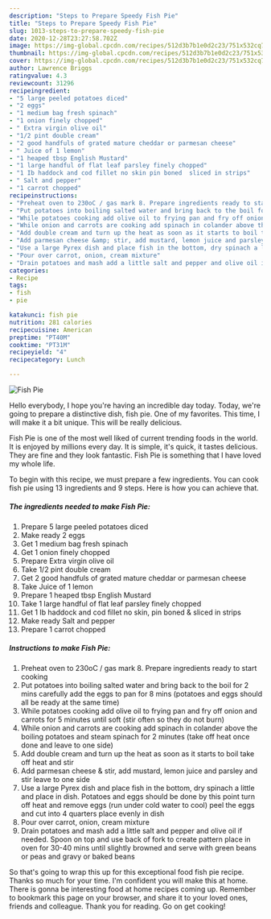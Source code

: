 ```yaml
---
description: "Steps to Prepare Speedy Fish Pie"
title: "Steps to Prepare Speedy Fish Pie"
slug: 1013-steps-to-prepare-speedy-fish-pie
date: 2020-12-28T23:27:58.702Z
image: https://img-global.cpcdn.com/recipes/512d3b7b1e0d2c23/751x532cq70/fish-pie-recipe-main-photo.jpg
thumbnail: https://img-global.cpcdn.com/recipes/512d3b7b1e0d2c23/751x532cq70/fish-pie-recipe-main-photo.jpg
cover: https://img-global.cpcdn.com/recipes/512d3b7b1e0d2c23/751x532cq70/fish-pie-recipe-main-photo.jpg
author: Lawrence Briggs
ratingvalue: 4.3
reviewcount: 31296
recipeingredient:
- "5 large peeled potatoes diced"
- "2 eggs"
- "1 medium bag fresh spinach"
- "1 onion finely chopped"
- " Extra virgin olive oil"
- "1/2 pint double cream"
- "2 good handfuls of grated mature cheddar or parmesan cheese"
- " Juice of 1 lemon"
- "1 heaped tbsp English Mustard"
- "1 large handful of flat leaf parsley finely chopped"
- "1 Ib haddock and cod fillet no skin pin boned  sliced in strips"
- " Salt and pepper"
- "1 carrot chopped"
recipeinstructions:
- "Preheat oven to 230oC / gas mark 8. Prepare ingredients ready to start cooking"
- "Put potatoes into boiling salted water and bring back to the boil for 2 mins carefully add the eggs to pan for 8 mins (potatoes and eggs should all be ready at the same time)"
- "While potatoes cooking add olive oil to frying pan and fry off onion and carrots for 5 minutes until soft (stir often so they do not burn)"
- "While onion and carrots are cooking add spinach in colander above the boiling potatoes and steam spinach for 2 minutes (take off heat once done and leave to one side)"
- "Add double cream and turn up the heat as soon as it starts to boil take off heat and stir"
- "Add parmesan cheese &amp; stir, add mustard, lemon juice and parsley and stir leave to one side"
- "Use a large Pyrex dish and place fish in the bottom, dry spinach a little and place in dish. Potatoes and eggs should be done by this point turn off heat and remove eggs (run under cold water to cool) peel the eggs and cut into 4 quarters place evenly in dish"
- "Pour over carrot, onion, cream mixture"
- "Drain potatoes and mash add a little salt and pepper and olive oil if needed. Spoon on top and use back of fork to create pattern place in oven for 30-40 mins until slightly browned and serve with green beans or peas and gravy or baked beans"
categories:
- Recipe
tags:
- fish
- pie

katakunci: fish pie 
nutrition: 281 calories
recipecuisine: American
preptime: "PT40M"
cooktime: "PT31M"
recipeyield: "4"
recipecategory: Lunch

---
```



![Fish Pie](https://img-global.cpcdn.com/recipes/512d3b7b1e0d2c23/751x532cq70/fish-pie-recipe-main-photo.jpg)

Hello everybody, I hope you're having an incredible day today. Today, we're going to prepare a distinctive dish, fish pie. One of my favorites. This time, I will make it a bit unique. This will be really delicious.



Fish Pie is one of the most well liked of current trending foods in the world. It is enjoyed by millions every day. It is simple, it's quick, it tastes delicious. They are fine and they look fantastic. Fish Pie is something that I have loved my whole life.


To begin with this recipe, we must prepare a few ingredients. You can cook fish pie using 13 ingredients and 9 steps. Here is how you can achieve that.

<!--inarticleads1-->

##### The ingredients needed to make Fish Pie:

1. Prepare 5 large peeled potatoes diced
1. Make ready 2 eggs
1. Get 1 medium bag fresh spinach
1. Get 1 onion finely chopped
1. Prepare  Extra virgin olive oil
1. Take 1/2 pint double cream
1. Get 2 good handfuls of grated mature cheddar or parmesan cheese
1. Take  Juice of 1 lemon
1. Prepare 1 heaped tbsp English Mustard
1. Take 1 large handful of flat leaf parsley finely chopped
1. Get 1 Ib haddock and cod fillet no skin, pin boned &amp; sliced in strips
1. Make ready  Salt and pepper
1. Prepare 1 carrot chopped




<!--inarticleads2-->

##### Instructions to make Fish Pie:

1. Preheat oven to 230oC / gas mark 8. Prepare ingredients ready to start cooking
1. Put potatoes into boiling salted water and bring back to the boil for 2 mins carefully add the eggs to pan for 8 mins (potatoes and eggs should all be ready at the same time)
1. While potatoes cooking add olive oil to frying pan and fry off onion and carrots for 5 minutes until soft (stir often so they do not burn)
1. While onion and carrots are cooking add spinach in colander above the boiling potatoes and steam spinach for 2 minutes (take off heat once done and leave to one side)
1. Add double cream and turn up the heat as soon as it starts to boil take off heat and stir
1. Add parmesan cheese &amp; stir, add mustard, lemon juice and parsley and stir leave to one side
1. Use a large Pyrex dish and place fish in the bottom, dry spinach a little and place in dish. Potatoes and eggs should be done by this point turn off heat and remove eggs (run under cold water to cool) peel the eggs and cut into 4 quarters place evenly in dish
1. Pour over carrot, onion, cream mixture
1. Drain potatoes and mash add a little salt and pepper and olive oil if needed. Spoon on top and use back of fork to create pattern place in oven for 30-40 mins until slightly browned and serve with green beans or peas and gravy or baked beans




So that's going to wrap this up for this exceptional food fish pie recipe. Thanks so much for your time. I'm confident you will make this at home. There is gonna be interesting food at home recipes coming up. Remember to bookmark this page on your browser, and share it to your loved ones, friends and colleague. Thank you for reading. Go on get cooking!
